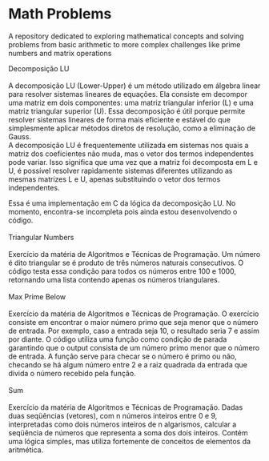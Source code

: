 # Math Problems
A repository dedicated to exploring mathematical concepts and solving problems from basic arithmetic to more complex challenges like prime numbers and matrix operations

Decomposição LU </br> </br>
A decomposição LU (Lower-Upper) é um método utilizado em álgebra linear para resolver sistemas lineares de equações. Ela consiste em decompor uma matriz em dois componentes: uma matriz triangular inferior (L) e uma matriz triangular superior (U). Essa decomposição é útil porque permite resolver sistemas lineares de forma mais eficiente e estável do que simplesmente aplicar métodos diretos de resolução, como a eliminação de Gauss.</br>
A decomposição LU é frequentemente utilizada em sistemas nos quais a matriz dos coeficientes não muda, mas o vetor dos termos independentes pode variar. Isso significa que uma vez que a matriz foi decomposta em L e U, é possível resolver rapidamente sistemas diferentes utilizando as mesmas matrizes L e U, apenas substituindo o vetor dos termos independentes.</br>

Essa é uma implementação em C da lógica da decomposição LU. No momento, encontra-se incompleta pois ainda estou desenvolvendo o código. </br>
</br>
Triangular Numbers</br></br>
Exercício da matéria de Algoritmos e Técnicas de Programação. Um número é dito triangular se é produto de três números naturais consecutivos. O código testa essa condição para todos os números entre 100 e 1000, retornando uma lista contendo apenas os números triangulares. </br>
</br>
Max Prime Below </br></br>
Exercício da matéria de Algoritmos e Técnicas de Programação. O exercício consiste em encontrar o maior número primo que seja menor que o número de entrada. Por exemplo, caso a entrada seja 10, o resultado seria 7 e assim por diante. O código utiliza uma função como condição de parada garantindo que o output consista de um número primo menor que o número de entrada. A função serve para checar se o número é primo ou não, checando se há algum número entre 2 e a raiz quadrada da entrada que divida o número recebido pela função. </br>
</br>
Sum</br></br>
Exercício da matéria de Algoritmos e Técnicas de Programação. Dadas duas seqüências (vetores), com n números inteiros entre 0 e 9, interpretadas como dois números inteiros de n algarismos, calcular a seqüência de números que representa a soma dos dois inteiros. Contém uma lógica simples, mas utiliza fortemente de conceitos de elementos da aritmética.
